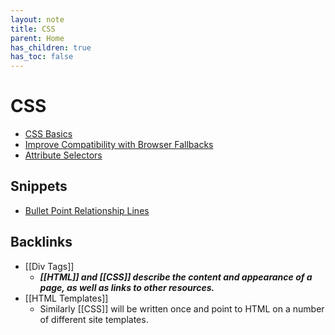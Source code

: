 ```yaml
---
layout: note
title: CSS
parent: Home
has_children: true
has_toc: false
---
```


# CSS

- [CSS Basics](../css/css-basics)
- [Improve Compatibility with Browser Fallbacks](../css/browser-fallbacks)
- [Attribute Selectors](../css/attribute-selectors)

## Snippets

- [Bullet Point Relationship Lines](../css/bullet-point-relationship-lines)

## Backlinks

- [[Div Tags]]
  - **_[[HTML]] and [[CSS]] describe the content and appearance of a page, as well as links to other resources._**
- [[HTML Templates]]
  - Similarly [[CSS]] will be written once and point to HTML on a number of different site templates.
